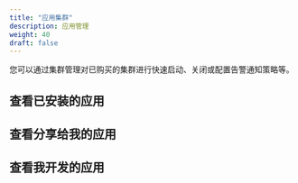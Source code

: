 ```yaml
---
title: "应用集群"
description: 应用管理
weight: 40
draft: false
---
```


您可以通过集群管理对已购买的集群进行快速启动、关闭或配置告警通知策略等。

## 查看已安装的应用



## 查看分享给我的应用



## 查看我开发的应用
